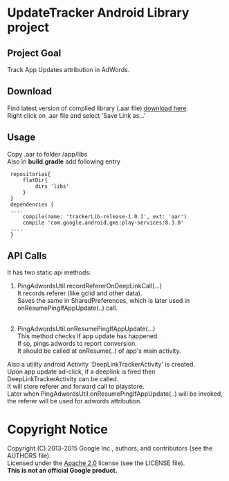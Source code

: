 # UpdateTracker Android Library project

Project Goal
------------
Track App Updates attribution in AdWords.
 
Download
--------
Find latest version of complied library (.aar file) [download here](/trackerLib/dist/).  
 Right click on .aar file and select 'Save Link as...'   
 
Usage
-------
 Copy .aar to folder <android project>/app/libs  
 Also in **build.gradle** add following entry  
 
```
 repositories{  
     flatDir{  
         dirs 'libs'  
     }  
 }  
 dependencies {  
 ....  
     compile(name: 'trackerLib-release-1.0.1', ext: 'aar')  
     compile 'com.google.android.gms:play-services:8.3.0'  
 ....  
 }  
```
 
API Calls
---------
It has two static api methods:

1. PingAdwordsUtil.recordRefererOnDeepLinkCall(...)  
   It records referer (like gclid and other data).  
   Saves the same in SharedPreferences, which is later used in onResumePingIfAppUpdate(..) call.  
   <br/>

2. PingAdwordsUtil.onResumePingIfAppUpdate(...)  
   This method checks if app update has happened.   
   If so, pings adwords to report conversion.  
   It should be called at onResume(..) of app's main activity.   
   
Also a utility android Activity 'DeepLinkTrackerActivity' is created.  
 Upon app update ad-click, if a deeplink is fired then DeepLinkTrackerActivity can be called.  
 It will store referer and forward call to playstore.  
 Later when PingAdwordsUtil.onResumePingIfAppUpdate(..) will be invoked, the referer will be used for adwords attribution.
 
# Copyright Notice

Copyright (C) 2013-2015 Google Inc., authors, and contributors (see the AUTHORS
file).  
Licensed under the [Apache 2.0](http://www.apache.org/licenses/LICENSE-2.0)
license (see the LICENSE file).  
**This is not an official Google product.**